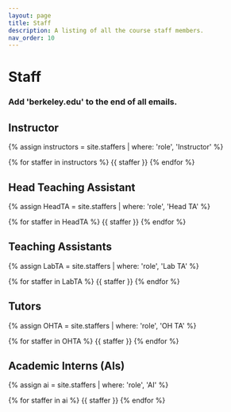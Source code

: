 ```yaml
---
layout: page
title: Staff
description: A listing of all the course staff members.
nav_order: 10
---
```


# Staff
### Add 'berkeley.edu' to the end of all emails.

## Instructor

{% assign instructors = site.staffers | where: 'role', 'Instructor' %}
<div class="role">
  {% for staffer in instructors %}
  {{ staffer }}
  {% endfor %}
</div>

## Head Teaching Assistant

{% assign HeadTA = site.staffers | where: 'role', 'Head TA' %}
<div class="role">
  {% for staffer in HeadTA %}
  {{ staffer }}
  {% endfor %}
</div>

## Teaching Assistants

{% assign LabTA = site.staffers | where: 'role', 'Lab TA' %}
<div class="role">
  {% for staffer in LabTA %}
  {{ staffer }}
  {% endfor %}
</div>

## Tutors

{% assign OHTA = site.staffers | where: 'role', 'OH TA' %}
<div class="role">
  {% for staffer in OHTA %}
  {{ staffer }}
  {% endfor %}
</div>


## Academic Interns (AIs)

{% assign ai = site.staffers | where: 'role', 'AI' %}
<div class="role">
  {% for staffer in ai %}
  {{ staffer }}
  {% endfor %}
</div>
